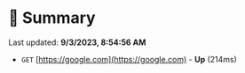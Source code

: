 # 📖 Summary
Last updated: **9/3/2023, 8:54:56 AM**

- `GET` [https://google.com](https://google.com) - **Up** (214ms)
